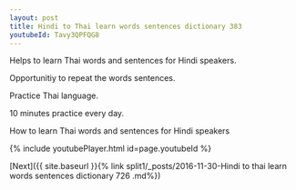```yaml
---
layout: post
title: Hindi to Thai learn words sentences dictionary 383 
youtubeId: Tavy3QPFQG8
---
```

 
 
Helps to learn Thai words and sentences for Hindi speakers.

Opportunitiy to repeat the words sentences. 

Practice Thai language. 
 
10 minutes practice every day. 
 
How to learn Thai words and sentences for Hindi speakers 
 
{% include youtubePlayer.html id=page.youtubeId %}
 
 
[Next]({{ site.baseurl }}{% link  split1/_posts/2016-11-30-Hindi to thai learn words sentences dictionary 726 .md%})
 

